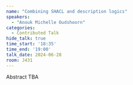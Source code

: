```yaml
---
name: "Combining SHACL and description logics"
speakers:
  - "Anouk Michelle Oudshoorn"
categories:
  - Contributed Talk
hide_talk: true
time_start: '18:35'
time_end: '19:00'
talk_date: 2024-06-28
room: J431
---
```


Abstract TBA
